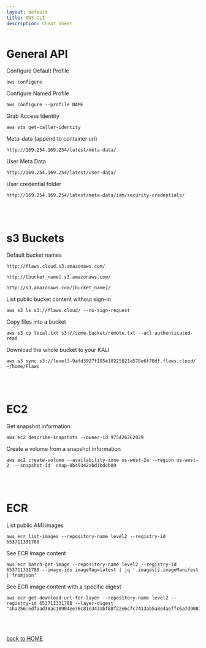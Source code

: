 ```yaml
---
layout: default
title: AWS CLI
description: Cheat Sheet
---
```


# General API

Configure Default Profile

```
aws configure
```

Configure Named Profile

```
aws configure --profile NAME
```

Grab Access Identity

```
aws sts get-caller-identity
```

Meta-data (append to container uri)

```
http://169.254.169.254/latest/meta-data/
```

User Meta Data

```
http://169.254.169.254/latest/user-data/
```

User credential folder

```
http://169.254.169.254/latest/meta-data/iam/security-credentials/
```

<br><br>

# s3 Buckets

Default bucket names

```
http://flaws.cloud.s3.amazonaws.com/

http://[bucket_name].s3.amazonaws.com/

http://s3.amazonaws.com/[bucket_name]/
```

List public bucket content without sign-in

```
aws s3 ls s3://flaws.cloud/ --no-sign-request
```

Copy files into a bucket

```
aws s3 cp local.txt s3://some-bucket/remote.txt --acl authenticated-read
```

Download the whole bucket to your KALI

```
aws s3 sync s3://level3-9afd3927f195e10225021a578e6f78df.flaws.cloud/ ~/home/Flaws
```

<br><br>

# EC2

Get snapshot information

```
aws ec2 describe-snapshots --owner-id 975426262029
```

Create a volume from a snapshot information

```
aws ec2 create-volume --availability-zone us-west-2a --region us-west-2  --snapshot-id  snap-0b49342abd1bdcb89
```

<br><br>

# ECR

List public AMI images

```
aws ecr list-images --repository-name level2 --registry-id 653711331788
```

See ECR image content

```
aws ecr batch-get-image --repository-name level2 --registry-id 653711331788 --image-ids imageTag=latest | jq '.images[].imageManifest | fromjson'
```

See ECR image content with a specific digest

```
aws ecr get-download-url-for-layer --repository-name level2 --registry-id 653711331788 --layer-digest "sha256:edfaad38ac10904ee76c81e343abf88f22e6cfc7413ab5a8e4aeffc6a7d9087a"
```

<br><br>

[back to HOME](./)
